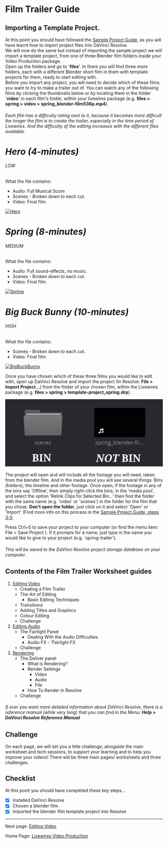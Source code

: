 # Film Trailer Guide



## Importing a Template Project.

At this point you should have followed the [Sample Project Guide](../SampleProjectGuide.md), as you will have learnt how to import project files into DaVinci Resolve.\
We will now do the same but instead of importing the sample project we will import a template project, from one of three Blender film folders inside your Video Production package.\
Open up the folders and go to '**files**'. In there you will find three more folders, each with a different Blender short film in them with template projects for them, ready to start editing with.\
Before you import any project, you will need to decide which of these films you want to try to make a trailer out of. You can watch any of the following films by clicking the thumbnails below or by locating them in the folder '**video**' in each film's folder, within your livewires package (e.g. **files > spring > video > spring_blender-film536p.mp4**).
###### Each film has a difficulty rating next to it, because it becomes more difficult the longer the film is to create the trailer, especially in the time period of Livewires. And the difficulty of the editing increases with the different files available.

# ***Hero (4-minutes)***
###### LOW
What the file contains:
- Audio: Full Musical Score
- Scenes - Broken down to each cut.
- Video: Final film.

[![Hero](https://img.youtube.com/vi/pKmSdY56VtY/0.jpg)](https://youtube.com/watch?v=pKmSdY56VtY)


# ***Spring (8-minutes)***
###### MEDIUM
What the file contains:
- Audio: Full sound-effects, no music.
- Scenes - Broken down to each cut.
- Video: Final film.

[![Spring](https://img.youtube.com/vi/WhWc3b3KhnY/0.jpg)](https://youtube.com/watch?v=WhWc3b3KhnY)


# ***Big Buck Bunny (10-minutes)***
###### HIGH
What the file contains:
- Scenes - Broken down to each cut.
- Video: Final film.

[![BigBuckBunny](https://img.youtube.com/vi/YE7VzlLtp-4/0.jpg)](https://youtube.com/watch?v=YE7VzlLtp-4)


Once you have chosen which of these three films you would like to edit with, open up DaVinci Resolve and import the project (In Resolve: **File > Import Project...**) from the folder of your chosen film, within the Livewires package (e.g. **files > spring > template-project_spring.drp**).

![BinNotBin](worksheetFiles/BinNotBin.svg)

The project will open and will include all the footage you will need, taken from the blender film. And in the media pool you will see several things: Bins (folders), the timeline and other footage.
Once open, if the footage in any of the bins say ‘Offline’, then simply right-click the bins, in the 'media pool', and select the option ‘Relink Clips for Selected Bin...’ then find the folder with the same name (e.g. 'video' or 'scenes') in the folder for the film that you chose. **Don't open the folder**, just click on it and select 'Open' or 'Import' (Find more info on this process in the [Sample Project Guide, steps 3-5](../SampleProjectGuide.md)

Press Ctrl+S to save your project to your computer (or find the menu item: File > Save Project ). If it prompts for a name, just type in the name you would like to give to your project (e.g. 'spring-trailer').
###### This will be saved to the DaVinci Resolve project storage database on your computer.

## Contents of the Film Trailer Worksheet guides

1. [Editing Video](01-EditingVideo.md)
    * Creating a Film Trailer
    * The Art of Editing
      * Basic Editing Techniques
    * Transitions
    * Adding Titles and Graphics
    * Colour Editing
    * Challenge
2. [Editing Audio](02-EditingAudio.md)
    * The Fairlight Panel
      * Dealing With the Audio Difficulties
      * Audio FX - 'Fairlight FX
    * Challenge
3. [Rendering](03-Rendering.md)
    * The Deliver panel
      * What is Rendering?
      * Render Settings
        * Video
        * Audio
        * File
      * How To Render in Resolve
    * Challenge

###### If ever you want more detailed information about DaVinci Resolve, there is a reference manual (while very long) that you can find in the Menu: **Help > DaVinci Resolve Reference Manual**

## Challenge

On each page, we will set you a little challenge, alongside the main worksheet and tech sessions, to support your learning and to help you improve your videos! There will be three main pages/ worksheets and three challenges.


## Checklist
At this point you should have completed these key steps...

- [X] Installed DaVinci Resolve
- [X] Chosen a blender film
- [X] Imported the blender film template project into Resolve

---

Next page: [Editing Video](01-EditingVideo.md)

Home Page: [Livewires Video Production](../README.md)
